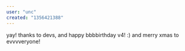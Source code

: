 ```yaml
---
user: "unc"
created: "1356421388"
---
```


yay!
thanks to devs, and happy bbbbirthday v4! :)
and merry xmas to evvvveryone!

